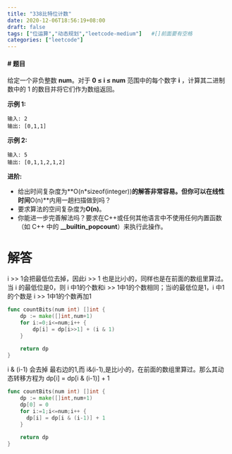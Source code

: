 ```yaml
---
title: "338比特位计数"
date: 2020-12-06T18:56:19+08:00
draft: false
tags: ["位运算","动态规划","leetcode-medium"]   #[]前面要有空格
categories: ["leetcode"]
---
```


#### # 题目

给定一个非负整数 **num**。对于 **0 ≤ i ≤ num** 范围中的每个数字 **i** ，计算其二进制数中的 1 的数目并将它们作为数组返回。

**示例 1:**

```
输入: 2
输出: [0,1,1]
```

**示例 2:**

```
输入: 5
输出: [0,1,1,2,1,2]
```

**进阶:**

- 给出时间复杂度为**O(n\*sizeof(integer))**的解答非常容易。但你可以在线性时间**O(n)**内用一趟扫描做到吗？
- 要求算法的空间复杂度为**O(n)**。
- 你能进一步完善解法吗？要求在C++或任何其他语言中不使用任何内置函数（如 C++ 中的 **__builtin_popcount**）来执行此操作。



# 解答

i >> 1会把最低位去掉，因此i >> 1 也是比i小的，同样也是在前面的数组里算过。当 i 的最低位是0，则 i 中1的个数和i >> 1中1的个数相同；当i的最低位是1，i 中1的个数是 i >> 1中1的个数再加1

```go 
func countBits(num int) []int {
    dp := make([]int,num+1)
    for i:=0;i<=num;i++ {
        dp[i] = dp[i>>1] + (i & 1) 
    }

    return dp 
}
```



i & (i-1) 会去掉 最右边的1,而 i&(i-1),是比i小的，在前面的数组里算过。那么其动态转移方程为 dp[i] = dp[i & (i-1)] + 1

```go
func countBits(num int) []int {
    dp := make([]int,num+1)
    dp[0] = 0 
    for i:=1;i<=num;i++ {
      dp[i] = dp[i & (i-1)] + 1  
    }

    return dp 
}
```



